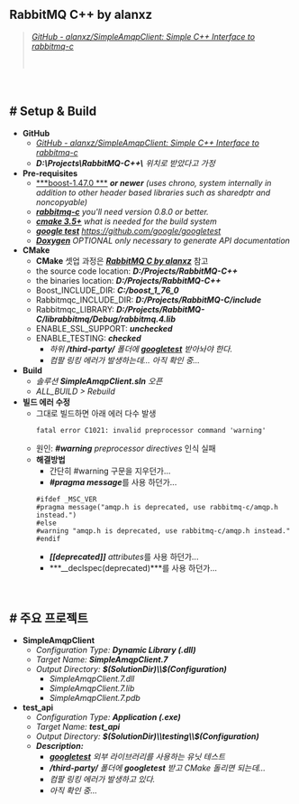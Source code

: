 ## RabbitMQ C++ by alanxz
> [*GitHub - alanxz/SimpleAmqpClient: Simple C++ Interface to rabbitmq-c*](https://github.com/alanxz/SimpleAmqpClient)
>
> ‌

　

## # Setup & Build

- **GitHub**
    - [*GitHub - alanxz/SimpleAmqpClient: Simple C++ Interface to rabbitmq-c*](https://github.com/alanxz/SimpleAmqpClient)
    - ***D:\Projects\RabbitMQ-C++\\*** *위치로 받았다고 가정*
- **Pre-requisites**
    - [***boost-1.47.0 ***](http://www.boost.org/) ***or newer*** *(uses chrono, system internally in addition to other header based libraries such as sharedptr and noncopyable)*
    - [***rabbitmq-c***](http://github.com/alanxz/rabbitmq-c) *you'll need version 0.8.0 or better.*
    - [***cmake 3.5+***](http://www.cmake.org/) *what is needed for the build system*
    - [***google test***](https://github.com/google/googletest) *https://github.com/google/googletest*
    - [***Doxygen***](http://www.stack.nl/~dimitri/doxygen/) *OPTIONAL only necessary to generate API documentation*
- **CMake**
    - **CMake** 셋업 과정은 [***RabbitMQ C by alanxz***](https://github.com/icodes-studio/wiki/blob/main/STUDY%2BRND/RabbitMQ/Tutorials/C/Tutorial%2000%20-%20Setup.md) 참고
    - the source code location: ***D:/Projects/RabbitMQ-C++***
    - the binaries location: ***D:/Projects/RabbitMQ-C++***
    - Boost_INCLUDE_DIR: ***C:/boost_1_76_0***
    - Rabbitmqc_INCLUDE_DIR: ***D:/Projects/RabbitMQ-C/include***
    - Rabbitmqc_LIBRARY: ***D:/Projects/RabbitMQ-C/librabbitmq/Debug/rabbitmq.4.lib***
    - ENABLE_SSL_SUPPORT: ***unchecked***
    - ENABLE_TESTING: ***checked***
        - *하위 **/third-party/** 폴더에* [***googletest***](https://github.com/google/googletest) *받아놔야 한다.*
        - *컴팔 링킹 에러가 발생하는데... 아직 확인 중...*
- **Build**
    - *솔루션 **SimpleAmqpClient.sln** 오픈*
    - *ALL_BUILD > Rebuild*
- **빌드 에러 수정**
    - 그대로 빌드하면 아래 에러 다수 발생
        ```
        fatal error C1021: invalid preprocessor command 'warning'
        ```
    - 원인: ***#warning*** *preprocessor directives* 인식 실패
    - **해결방법**
        - 간단히 #warning 구문을 지우던가...
        - ***#pragma message***를 사용 하던가...
        ```
        #ifdef _MSC_VER
        #pragma message("amqp.h is deprecated, use rabbitmq-c/amqp.h instead.")
        #else
        #warning "amqp.h is deprecated, use rabbitmq-c/amqp.h instead."
        #endif
        ```
        - ***[[deprecated]]*** *attributes*를 사용 하던가...
        - ***__declspec(deprecated)***를 사용 하던가...


　

## # 주요 프로젝트

- **SimpleAmqpClient**
    - *Configuration Type:* ***Dynamic Library (.dll)***
    - *Target Name:* ***SimpleAmqpClient.7***
    - *Output Directory:* ***$(SolutionDir)\\$(Configuration)***
        - *SimpleAmqpClient.7.dll*
        - *SimpleAmqpClient.7.lib*
        - *SimpleAmqpClient.7.pdb*
- **test_api**
    - *Configuration Type:* ***Application (.exe)***
    - *Target Name:* ***test_api***
    - *Output Directory:* ***$(SolutionDir)\\testing\\$(Configuration)***
    - ***Description:***
        - [***googletest***](https://github.com/google/googletest) *외부 라이브러리를 사용하는 유닛 테스트*
        - ***/third-party/*** *폴더에* ***googletest*** *받고 CMake 돌리면 되는데...*
        - *컴팔 링킹 에러가 발생하고 있다.*
        - *아직 확인 중...*
